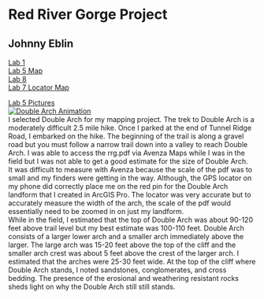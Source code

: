 # Red River Gorge Project
## Johnny Eblin
[Lab 1](https://jseb223.github.io/rrg/lab-01/) <br />
[Lab 5 Map](https://github.com/jseb223/rrg/blob/master/rrg.pdf) <br />
[Lab 8](https://jseb223.github.io/rrg/lab-09(Lab8Webpage)/) <br />
[Lab 7 Locator Map](https://github.com/jseb223/rrg/blob/master/Double_Arch_Layout_Cliffs_40ft_72dpi.jpg) <br />

[Lab 5 Pictures](https://github.com/jseb223/rrg/tree/master/Field_Trip_Pictures(Lab5)) <br />
[![Double Arch Animation](http://img.youtube.com/vi/w7gxTa23bew/0.jpg)](https://www.youtube.com/watch?v=w7gxTa23bew) <br />
I selected Double Arch for my mapping project. The trek to Double Arch is a moderately difficult 2.5 mile hike. Once I parked at the end of Tunnel Ridge Road, I embarked on the hike. The beginning of the trail is along a gravel road but you must follow a narrow trail down into a valley to reach Double Arch. I was able to access the rrg.pdf via Avenza Maps while I was in the field but I was not able to get a good estimate for the size of Double Arch. <br />
It was difficult to measure with Avenza because the scale of the pdf was to small and my finders were getting in the way. Although, the GPS locator on my phone did correctly place me on the red pin for the Double Arch landform that I created in ArcGIS Pro. The locator was very accurate but to accurately measure the width of the arch, the scale of the pdf would essentially need to be zoomed in on just my landform. <br />
While in the field, I estimated that the top of Double Arch was about 90-120 feet above trail level but my best estimate was 100-110 feet. Double Arch consists of a larger lower arch and a smaller arch immediately above the larger. The large arch was 15-20 feet above the top of the cliff and the smaller arch crest was about 5 feet above the crest of the larger arch. I estimated that the arches were 25-30 feet wide. At the top of the cliff where Double Arch stands, I noted sandstones, conglomerates, and cross bedding. The presence of the erosional and weathering resistant rocks sheds light on why the Double Arch still still stands.